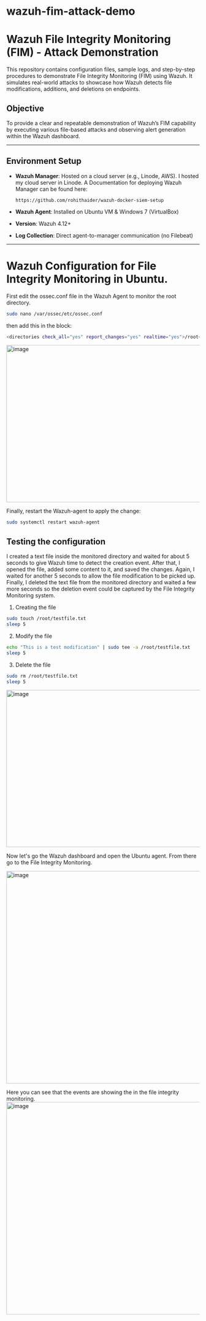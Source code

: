 # wazuh-fim-attack-demo
# Wazuh File Integrity Monitoring (FIM) - Attack Demonstration

This repository contains configuration files, sample logs, and step-by-step procedures to demonstrate File Integrity Monitoring (FIM) using Wazuh. It simulates real-world attacks to showcase how Wazuh detects file modifications, additions, and deletions on endpoints.

## Objective

To provide a clear and repeatable demonstration of Wazuh’s FIM capability by executing various file-based attacks and observing alert generation within the Wazuh dashboard.

---

## Environment Setup

- **Wazuh Manager**: Hosted on a cloud server (e.g., Linode, AWS). I hosted my cloud server in Linode.
  A Documentation for deploying Wazuh Manager can be found here:
  
  ```url
  https://github.com/rohithaider/wazuh-docker-siem-setup
  ```
- **Wazuh Agent**: Installed on Ubuntu VM & Windows 7 (VirtualBox)
- **Version**: Wazuh 4.12+
- **Log Collection**: Direct agent-to-manager communication (no Filebeat)

---

# Wazuh Configuration for File Integrity Monitoring in Ubuntu.
First edit the ossec.conf file in the Wazuh Agent to monitor the root directory. 

```bash
sudo nano /var/ossec/etc/ossec.conf
```
then add this in the <syscheck> block:

```bash
<directories check_all="yes" report_changes="yes" realtime="yes">/root</directories>
```

<img width="571" height="410" alt="image" src="https://github.com/user-attachments/assets/8d39fa9b-97c7-4438-ac45-10b45460c89d" />

Finally, restart the Wazuh-agent to apply the change:

```bash
sudo systemctl restart wazuh-agent
```
## Testing the configuration
I created a text file inside the monitored directory and waited for about 5 seconds to give Wazuh time to detect the creation event. After that, I opened the file, added some content to it, and saved the changes. Again, I waited for another 5 seconds to allow the file modification to be picked up. Finally, I deleted the text file from the monitored directory and waited a few more seconds so the deletion event could be captured by the File Integrity Monitoring system.

1. Creating the file
```bash
sudo touch /root/testfile.txt
sleep 5
```
2. Modify the file
```bash
echo "This is a test modification" | sudo tee -a /root/testfile.txt
sleep 5
```
3. Delete the file
```bash
sudo rm /root/testfile.txt
sleep 5
```

<img width="571" height="410" alt="image" src="https://github.com/user-attachments/assets/1669febb-95ab-40a4-a187-0d814dba4372" />

Now let's go the Wazuh dashboard and open the Ubuntu agent. From there go to the File Integrity Monitoring.

<img width="1213" height="554" alt="image" src="https://github.com/user-attachments/assets/4d20e839-ef8b-4e3a-8e29-50a38eeb5d1f" />

Here you can see that the events are showing the in the file integrity monitoring. 
<img width="1213" height="554" alt="image" src="https://github.com/user-attachments/assets/004271dc-054d-48e4-9629-eac156130859" />



